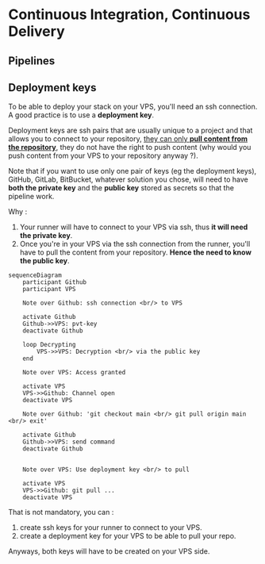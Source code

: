 # Continuous Integration, Continuous Delivery

## Pipelines

## Deployment keys

To be able to deploy your stack on your VPS, you'll need an ssh connection. A good practice is to use a **deployment key**.

Deployment keys are ssh pairs that are usually unique to a project and that allows you to connect to your repository, [they can only **pull content from the repository**](https://github.blog/2015-06-16-read-only-deploy-keys/), they do not have the right to push content (why would you push content from your VPS to your repository anyway ?).

Note that if you want to use only one pair of keys (eg the deployment keys), GitHub, GitLab, BitBucket, whatever solution you chose, will need to have **both the private key** and the **public key** stored as secrets so that the pipeline work.

Why :

1. Your runner will have to connect to your VPS via ssh, thus **it will need the private key**.
2. Once you're in your VPS via the ssh connection from the runner, you'll have to pull the content from your repository. **Hence the need to know the public key**.


```mermaid
sequenceDiagram
    participant Github
    participant VPS

    Note over Github: ssh connection <br/> to VPS

    activate Github
    Github->>VPS: pvt-key
    deactivate Github

    loop Decrypting
        VPS->>VPS: Decryption <br/> via the public key
    end

    Note over VPS: Access granted

    activate VPS
    VPS->>Github: Channel open
    deactivate VPS

    Note over Github: 'git checkout main <br/> git pull origin main <br/> exit'

    activate Github
    Github->>VPS: send command
    deactivate Github


    Note over VPS: Use deployment key <br/> to pull

    activate VPS
    VPS->>Github: git pull ...
    deactivate VPS
```

That is not mandatory, you can :

1. create ssh keys for your runner to connect to your VPS.
2. create a deployment key for your VPS to be able to pull your repo.

Anyways, both keys will have to be created on your VPS side.
